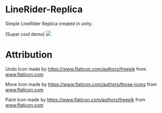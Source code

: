 # LineRider-Replica
Simple LineRider Replica created in unity. 

(Super cool demo)
![](https://dvhull.github.io/personal-website/images/lineRider-demo.gif)

# Attribution
Undo Icon made by https://www.flaticon.com/authors/freepik from www.flaticon.com

Move Icon made by https://www.flaticon.com/authors/those-icons from www.flaticon.com

Paint Icon made by https://www.flaticon.com/authors/freepik from www.flaticon.com
